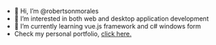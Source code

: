 - 👋 Hi, I’m @robertsonmorales
- 👀 I’m interested in both web and desktop application development
- 🌱 I’m currently learning vue.js framework and c# windows form
- Check my personal portfolio, <a href="https:/robertsonmorales.github.io">click here.</a>
<!---
robertsonmorales/robertsonmorales is a ✨ special ✨ repository because its `README.md` (this file) appears on your GitHub profile.
You can click the Preview link to take a look at your changes.
--->
